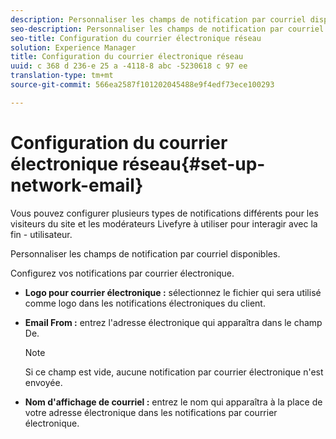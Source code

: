 ```yaml
---
description: Personnaliser les champs de notification par courriel disponibles.
seo-description: Personnaliser les champs de notification par courriel disponibles.
seo-title: Configuration du courrier électronique réseau
solution: Experience Manager
title: Configuration du courrier électronique réseau
uuid: c 368 d 236-e 25 a -4118-8 abc -5230618 c 97 ee
translation-type: tm+mt
source-git-commit: 566ea2587f101202045488e9f4edf73ece100293

---
```



# Configuration du courrier électronique réseau{#set-up-network-email}

Vous pouvez configurer plusieurs types de notifications différents pour les visiteurs du site et les modérateurs Livefyre à utiliser pour interagir avec la fin - utilisateur.

Personnaliser les champs de notification par courriel disponibles.

Configurez vos notifications par courrier électronique.

* **Logo pour courrier électronique :** sélectionnez le fichier qui sera utilisé comme logo dans les notifications électroniques du client.
* **Email From :** entrez l'adresse électronique qui apparaîtra dans le champ De.

   >[!NOTE]
   >
   >Si ce champ est vide, aucune notification par courrier électronique n'est envoyée.

* **Nom d'affichage de courriel :** entrez le nom qui apparaîtra à la place de votre adresse électronique dans les notifications par courrier électronique.

